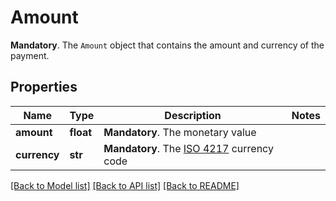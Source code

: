 # Amount

__Mandatory__. The `Amount` object that contains the amount and currency of the payment.
## Properties
Name | Type | Description | Notes
------------ | ------------- | ------------- | -------------
**amount** | **float** | __Mandatory__. The monetary value | 
**currency** | **str** | __Mandatory__. The [ISO 4217](https://www.xe.com/iso4217.php) currency code | 

[[Back to Model list]](../README.md#documentation-for-models) [[Back to API list]](../README.md#documentation-for-api-endpoints) [[Back to README]](../README.md)


